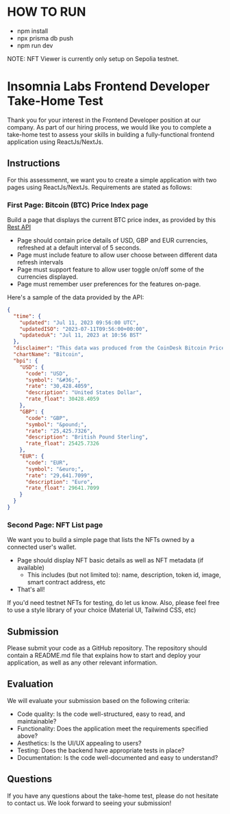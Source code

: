 # HOW TO RUN

- npm install
- npx prisma db push
- npm run dev

NOTE: NFT Viewer is currently only setup on Sepolia testnet.

# Insomnia Labs Frontend Developer Take-Home Test

Thank you for your interest in the Frontend Developer position at our company. As part of our hiring process, we would like you to complete a take-home test to assess your skills in building a fully-functional frontend application using ReactJs/NextJs.

## Instructions

For this assessmennt, we want you to create a simple application with two pages using ReactJs/NextJs. Requirements are stated as follows:

### First Page: Bitcoin (BTC) Price Index page

Build a page that displays the current BTC price index, as provided by this [Rest API](https://api.coindesk.com/v1/bpi/currentprice.json)

- Page should contain price details of USD, GBP and EUR currencies, refreshed at a default interval of 5 seconds.
- Page must include feature to allow user choose between different data refresh intervals
- Page must support feature to allow user toggle on/off some of the currencies displayed.
- Page must remember user preferences for the features on-page.

Here's a sample of the data provided by the API:

```JSON
{
  "time": {
    "updated": "Jul 11, 2023 09:56:00 UTC",
    "updatedISO": "2023-07-11T09:56:00+00:00",
    "updateduk": "Jul 11, 2023 at 10:56 BST"
  },
  "disclaimer": "This data was produced from the CoinDesk Bitcoin Price Index (USD). Non-USD currency data converted using hourly conversion rate from openexchangerates.org",
  "chartName": "Bitcoin",
  "bpi": {
    "USD": {
      "code": "USD",
      "symbol": "&#36;",
      "rate": "30,428.4059",
      "description": "United States Dollar",
      "rate_float": 30428.4059
    },
    "GBP": {
      "code": "GBP",
      "symbol": "&pound;",
      "rate": "25,425.7326",
      "description": "British Pound Sterling",
      "rate_float": 25425.7326
    },
    "EUR": {
      "code": "EUR",
      "symbol": "&euro;",
      "rate": "29,641.7099",
      "description": "Euro",
      "rate_float": 29641.7099
    }
  }
}
```

### Second Page: NFT List page

We want you to build a simple page that lists the NFTs owned by a connected user's wallet.

- Page should display NFT basic details as well as NFT metadata (if available)
  - This includes (but not limited to): name, description, token id, image, smart contract address, etc
- That's all!

If you'd need testnet NFTs for testing, do let us know. Also, please feel free to use a style library of your choice (Material UI, Tailwind CSS, etc)

## Submission

Please submit your code as a GitHub repository. The repository should contain a README.md file that explains how to start and deploy your application, as well as any other relevant information.

## Evaluation

We will evaluate your submission based on the following criteria:

- Code quality: Is the code well-structured, easy to read, and maintainable?
- Functionality: Does the application meet the requirements specified above?
- Aesthetics: Is the UI/UX appealing to users?
- Testing: Does the backend have appropriate tests in place?
- Documentation: Is the code well-documented and easy to understand?

## Questions

If you have any questions about the take-home test, please do not hesitate to contact us.
We look forward to seeing your submission!

